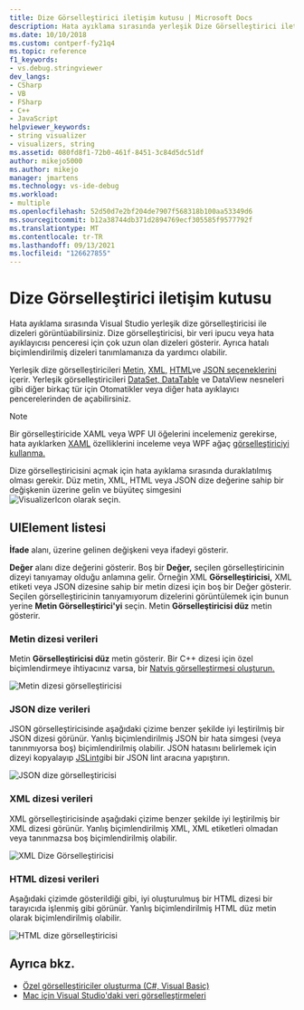 ```yaml
---
title: Dize Görselleştirici iletişim kutusu | Microsoft Docs
description: Hata ayıklama sırasında yerleşik Dize Görselleştirici iletişim kutusuyla dizeleri Visual Studio.
ms.date: 10/10/2018
ms.custom: contperf-fy21q4
ms.topic: reference
f1_keywords:
- vs.debug.stringviewer
dev_langs:
- CSharp
- VB
- FSharp
- C++
- JavaScript
helpviewer_keywords:
- string visualizer
- visualizers, string
ms.assetid: 080fd8f1-72b0-461f-8451-3c84d5dc51df
author: mikejo5000
ms.author: mikejo
manager: jmartens
ms.technology: vs-ide-debug
ms.workload:
- multiple
ms.openlocfilehash: 52d50d7e2bf204de7907f568318b100aa53349d6
ms.sourcegitcommit: b12a38744db371d2894769ecf305585f9577792f
ms.translationtype: MT
ms.contentlocale: tr-TR
ms.lasthandoff: 09/13/2021
ms.locfileid: "126627855"
---
```

# <a name="string-visualizer-dialog-box"></a>Dize Görselleştirici iletişim kutusu

Hata ayıklama sırasında Visual Studio yerleşik dize görselleştiricisi ile dizeleri görüntüabilirsiniz. Dize görselleştiricisi, bir veri ipucu veya hata ayıklayıcısı penceresi için çok uzun olan dizeleri gösterir. Ayrıca hatalı biçimlendirilmiş dizeleri tanımlamanıza da yardımcı olabilir.

Yerleşik dize görselleştiricileri [Metin,](#text-string-data) [XML,](#xml-string-data) [HTML](#html-string-data)ve [JSON seçeneklerini](#json-string-data) içerir. Yerleşik görselleştiricileri [DataSet, DataTable](../debugger/dataset-visualizer-dialog-box.md) ve DataView nesneleri gibi diğer birkaç tür için  Otomatikler veya diğer hata ayıklayıcı pencerelerinden de açabilirsiniz.

> [!NOTE]
> Bir görselleştiricide XAML veya WPF UI öğelerini incelemeniz gerekirse, hata ayıklarken [XAML](../xaml-tools/inspect-xaml-properties-while-debugging.md) özelliklerini inceleme veya WPF ağaç [görselleştiriciyi kullanma.](../debugger/how-to-use-the-wpf-tree-visualizer.md)

Dize görselleştiricisini açmak için hata ayıklama sırasında duraklatılmış olması gerekir. Düz metin, XML, HTML veya JSON dize değerine sahip bir değişkenin üzerine gelin ve büyüteç simgesini ![VisualizerIcon olarak seçin.](../debugger/media/dbg-tips-visualizer-icon.png "Görselleştirici simgesi")

## <a name="uielement-list"></a>UIElement listesi

**İfade** alanı, üzerine gelinen değişkeni veya ifadeyi gösterir.

**Değer** alanı dize değerini gösterir. Boş bir **Değer,** seçilen görselleştiricinin dizeyi tanıyamay olduğu anlamına gelir. Örneğin XML **Görselleştiricisi,** XML  etiketi veya JSON dizesine sahip bir metin dizesi için boş bir Değer gösterir. Seçilen görselleştiricinin tanıyamıyorum dizelerini görüntülemek için bunun yerine **Metin Görselleştirici'yi** seçin. Metin **Görselleştiricisi düz** metin gösterir.

### <a name="text-string-data"></a>Metin dizesi verileri

Metin **Görselleştiricisi düz** metin gösterir. Bir C++ dizesi için özel biçimlendirmeye ihtiyacınız varsa, bir [Natvis görselleştirmesi oluşturun.](../debugger/create-custom-views-of-native-objects.md)

![Metin dizesi görselleştiricisi](../debugger/media/dbg-string-visualizer-text.png "Metin dizesi görselleştiricisi")

### <a name="json-string-data"></a>JSON dize verileri

JSON görselleştiricisinde aşağıdaki çizime benzer şekilde iyi leştirilmiş bir JSON dizesi görünür. Yanlış biçimlendirilmiş JSON bir hata simgesi (veya tanınmıyorsa boş) biçimlendirilmiş olabilir. JSON hatasını belirlemek için dizeyi kopyalayıp [JSLint](https://www.jslint.com/)gibi bir JSON lint aracına yapıştırın.

![JSON dize görselleştiricisi](../debugger/media/dbg-tips-string-visualizer-json.png "JSON dize görselleştiricisi")

### <a name="xml-string-data"></a>XML dizesi verileri

XML görselleştiricisinde aşağıdaki çizime benzer şekilde iyi leştirilmiş bir XML dizesi görünür. Yanlış biçimlendirilmiş XML, XML etiketleri olmadan veya tanınmazsa boş biçimlendirilmiş olabilir.

![XML Dize Görselleştiricisi](../debugger/media/dbg-string-visualizers-xml.png "XML Dize Görselleştiricisi")

### <a name="html-string-data"></a>HTML dizesi verileri

Aşağıdaki çizimde gösterildiği gibi, iyi oluşturulmuş bir HTML dizesi bir tarayıcıda işlenmiş gibi görünür. Yanlış biçimlendirilmiş HTML düz metin olarak biçimlendirilmiş olabilir.

![HTML dize görselleştiricisi](../debugger/media/dbg-string-visualizers-html.png "HTML Dizesi Görselleştiricisi")

## <a name="see-also"></a>Ayrıca bkz.

- [Özel görselleştiriciler oluşturma (C#, Visual Basic)](../debugger/create-custom-visualizers-of-data.md)
- [Mac için Visual Studio'daki veri görselleştirmeleri](/visualstudio/mac/data-visualizations)